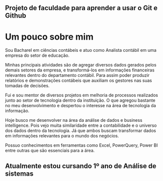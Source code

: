 ## Projeto de faculdade para aprender a usar o Git e Github

# Um pouco sobre mim

Sou Bacharel em ciências contábeis e atuo como Analista contábil em uma empresa do setor de educação.

Minhas principais atividades são de agregar diversos dados gerados pelos demais setores da empresa, e transformá-los em informações financeiras relevantes dentro do departamento contábil. Para assim poder produzir relatórios e demonstrações contábeis que auxiliam os gestores nas suas tomadas de decisões.

Fui e sou mentor de diversos projetos em melhoria de processos realizados junto ao setor de tecnologia dentro da instituição. O que agregou bastante no meu desenvolvimento e despertou o interesse na área de tecnologia da informação.

Hoje busco me desenvolver na área da análise de dados e business intelligence. Pois vejo muita similaridade entre a contabilidade e o universo dos dados dentro da tecnologia. Já que ambos buscam transformar dados em informações relevantes para o mundo dos negócios.

Possuo conhecimentos em ferramentas como Excel, PowerQuery, Power BI entre outras que são essenciais para a área.

## Atualmente estou cursando 1º ano de Análise de sistemas
